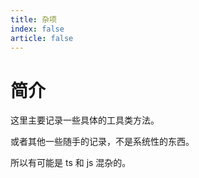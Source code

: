 ```yaml
---
title: 杂项
index: false
article: false
---
```


# 简介

这里主要记录一些具体的工具类方法。

或者其他一些随手的记录，不是系统性的东西。

所以有可能是 ts 和 js 混杂的。

